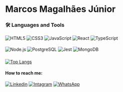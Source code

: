#  Marcos Magalhães Júnior

 
### 🛠️ Languages and Tools 
 <div style="display: inline_block">
 <img align="center" alt="HTML5" src ="https://img.shields.io/badge/HTML5-E34F26?style=for-the-badge&logo=html5&logoColor=white"/>
 <img align="center" alt="CSS3" src ="https://img.shields.io/badge/CSS3-1572B6?style=for-the-badge&logo=css3&logoColor=white"/>
 <img align="center" alt="JavaScript" src ="https://img.shields.io/badge/JavaScript-F7DF1E?style=for-the-badge&logo=javascript&logoColor=black"/>
 <img align="center" alt="React" src ="https://img.shields.io/badge/React-20232A?style=for-the-badge&logo=react&logoColor=61DAFB"/>
 <img align="center" alt="TypeScript" src ="https://img.shields.io/badge/TypeScript-007ACC?style=for-the-badge&logo=typescript&logoColor=white"/>
    </br>
    </br>
  <img align="center" alt="Node.js" src ="https://img.shields.io/badge/Node.js-43853D?style=for-the-badge&logo=node.js&logoColor=white"/>
  <img align="center" alt="PostgreSQL" src ="https://img.shields.io/badge/PostgreSQL-316192?style=for-the-badge&logo=postgresql&logoColor=white"/>
  <img align="center" alt="Jest" src ="https://img.shields.io/badge/Jest-323330?style=for-the-badge&logo=Jest&logoColor=white"/>
  <img align="center" alt="MongoDB" src ="https://img.shields.io/badge/MongoDB-4EA94B?style=for-the-badge&logo=mongodb&logoColor=white"/>

 
    
</div>   
  
###
[![Top Langs](https://github-readme-stats.vercel.app/api/top-langs/?username=mmagalhaesjr&layout=compact)](https://github.com/anuraghazra/github-readme-stats)

#### How to reach me:
    
[![Linkedin](https://img.shields.io/badge/LinkedIn-0077B5?style=for-the-badge&logo=linkedin&logoColor=white)](https://www.linkedin.com/in/marcos-magalhaes-junior-87aba121a/)
[![Intagram](https://img.shields.io/badge/Instagram-E4405F?style=for-the-badge&logo=instagram&logoColor=white)](https://www.instagram.com/juninho.magal/)
[![WhatsApp](https://img.shields.io/badge/WhatsApp-25D366?style=for-the-badge&logo=whatsapp&logoColor=white)](https://api.whatsapp.com/send?phone=5532988475771&text=.)    
    

    
    



